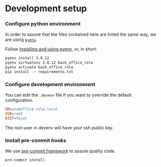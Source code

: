 # Development setup

### Configure python environment

In order to assure that the files contained here are linted the same way, we are using [`pyenv`](https://github.com/pyenv/pyenv).

Follow [Installing and using pyenv](https://github.com/coopdevs/handbook/wiki/Installing-and-using-pyenv), or, in short:

```sh
pyenv install 3.8.12
pyenv virtualenv 3.8.12 back_office_role
pyenv activate back_office_role
pip install -r requirements.txt
```

### Configure development environment
You can edit the `.devenv` file if you want to override the default configuration.
```ini
URL=somoffice-role.local
USR=root
DIST=focal
```
The root user in devenv will have your ssh public key.

### Install pre-commit hooks

We use [pre-commit framework](https://pre-commit.com/) to assure quality code.

```sh
pre-commit install
```
